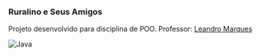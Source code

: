 ### Ruralino e Seus Amigos

Projeto desenvolvido para disciplina de POO. Professor: [Leandro Marques](https://github.com/lmarques7)


<img alt="Java" src="https://img.shields.io/badge/made--with-java--orange?logo=appveyor&style=for-the-badge"/>
